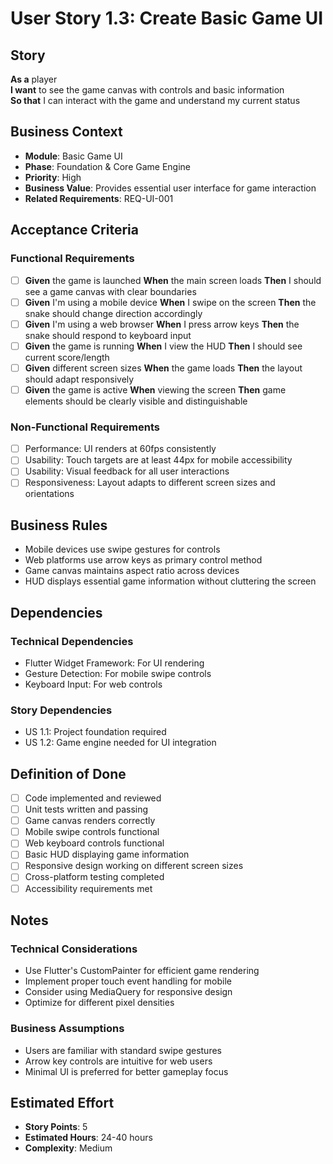 # User Story 1.3: Create Basic Game UI

## Story
**As a** player  
**I want** to see the game canvas with controls and basic information  
**So that** I can interact with the game and understand my current status

## Business Context
- **Module**: Basic Game UI
- **Phase**: Foundation & Core Game Engine
- **Priority**: High
- **Business Value**: Provides essential user interface for game interaction
- **Related Requirements**: REQ-UI-001

## Acceptance Criteria
### Functional Requirements
- [ ] **Given** the game is launched **When** the main screen loads **Then** I should see a game canvas with clear boundaries
- [ ] **Given** I'm using a mobile device **When** I swipe on the screen **Then** the snake should change direction accordingly
- [ ] **Given** I'm using a web browser **When** I press arrow keys **Then** the snake should respond to keyboard input
- [ ] **Given** the game is running **When** I view the HUD **Then** I should see current score/length
- [ ] **Given** different screen sizes **When** the game loads **Then** the layout should adapt responsively
- [ ] **Given** the game is active **When** viewing the screen **Then** game elements should be clearly visible and distinguishable

### Non-Functional Requirements
- [ ] Performance: UI renders at 60fps consistently
- [ ] Usability: Touch targets are at least 44px for mobile accessibility
- [ ] Usability: Visual feedback for all user interactions
- [ ] Responsiveness: Layout adapts to different screen sizes and orientations

## Business Rules
- Mobile devices use swipe gestures for controls
- Web platforms use arrow keys as primary control method
- Game canvas maintains aspect ratio across devices
- HUD displays essential game information without cluttering the screen

## Dependencies
### Technical Dependencies
- Flutter Widget Framework: For UI rendering
- Gesture Detection: For mobile swipe controls
- Keyboard Input: For web controls

### Story Dependencies
- US 1.1: Project foundation required
- US 1.2: Game engine needed for UI integration

## Definition of Done
- [ ] Code implemented and reviewed
- [ ] Unit tests written and passing
- [ ] Game canvas renders correctly
- [ ] Mobile swipe controls functional
- [ ] Web keyboard controls functional
- [ ] Basic HUD displaying game information
- [ ] Responsive design working on different screen sizes
- [ ] Cross-platform testing completed
- [ ] Accessibility requirements met

## Notes
### Technical Considerations
- Use Flutter's CustomPainter for efficient game rendering
- Implement proper touch event handling for mobile
- Consider using MediaQuery for responsive design
- Optimize for different pixel densities

### Business Assumptions
- Users are familiar with standard swipe gestures
- Arrow key controls are intuitive for web users
- Minimal UI is preferred for better gameplay focus

## Estimated Effort
- **Story Points**: 5
- **Estimated Hours**: 24-40 hours
- **Complexity**: Medium
